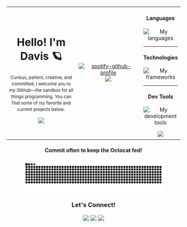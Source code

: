 <div align="center">
<table style="width: 100%; table-layout: fixed; padding-left: 20px; padding-right: 20px; ">
    <tr>
      <td width="320" valign="center">
        <div align="center">
          <h1>Hello! I'm Davis  🪐</h1>
          <p>
            <small>Curious, patient, creative, and committed, I welcome you to my GitHub—the sandbox for all things programming. You can find some of my favorite and current projects below.
          </p>
            <img src="https://github-readme-stats.vercel.app/api/top-langs/?username=Dav1s-Ops&layout=donut-vertical&title_color=A4F236&text_color=D8D8D8&icon_color=A4F236&hide_border=true&bg_color=303030" />
<!--             <img src="https://github.com/DavisWeimer/DavisWeimer/assets/128326999/a2cec57a-870f-4016-8d16-df72aefd6191" alt="My cat" /> -->
        </div>
      </td>
    <td width="330" valign="center">
        <div align="center">
            <a href="https://open.spotify.com/user/davis.weimer?si=60942ca615b740b6">
              <img src="https://spotify-github-profile.kittinanx.com/api/view?uid=davis.weimer&cover_image=true&theme=default&show_offline=false&background_color=303030&interchange=false&bar_color=a4f236" alt="spotify-github-profile" />
            </a>
            <img src="https://github-readme-stats.vercel.app/api?username=Dav1s-Ops&show_icons=true&title_color=A4F236&text_color=D8D8D8&icon_color=A4F236&hide_border=true&bg_color=303030" />
        </div>
    </td>
      <td valign="center">
        <div align="center">
          <h4>Languages</h4>
          <p>
            <img src="https://skillicons.dev/icons?i=ruby,js,cs" alt="My languages"/>
          </p>
            <hr>
          <h4>Technologies</h4>
          <p align="center">
            <img src="https://skillicons.dev/icons?i=rails,react,postgres,redis,graphql,dotnet,nodejs,cypress,tailwind,docker,aws,linux&perline=3" alt="My frameworks"/>
          </p>
            <hr>
          <h4>Dev Tools</h4>
          <p>
            <img src="https://skillicons.dev/icons?i=vscode,visualstudio,git" alt="My development tools"/>
          </p>
            <img src="https://komarev.com/ghpvc/?username=Dav1s-Ops&color=A4F236&base=1000"/>
        </div>
      </td>
    </tr>
  </table>
  <h4>Commit often to keep the Octocat fed!</h4>
  <picture>
    <source media="(prefers-color-scheme: light)" srcset="https://raw.githubusercontent.com/Dav1s-Ops/Dav1s-Ops/output/github-contribution-grid-snake.svg">
    <source media="(prefers-color-scheme: dark)" srcset="https://raw.githubusercontent.com/Dav1s-Ops/Dav1s-Ops/output/github-contribution-grid-snake-dark.svg">
    <img src="https://raw.githubusercontent.com/Dav1s-Ops/Dav1s-Ops/output/github-contribution-grid-snake-dark.svg" alt="nom nom nom, a snake eats my commits!" width="75%" title="hungry snake">
  </picture>


<h3>Let's Connect!</h3>
<a target="_blank" href="https://www.linkedin.com/in/davis-weimer/" rel="noopener noreferrer"><img src="https://img.shields.io/badge/-LinkedIn-303030?style=for-the-badge&logo=Linkedin&logoColor=A4F236"></img></a>
<a target="_blank" href="mailto:davisweimer@gmail.com" rel="noopener noreferrer"><img src="https://img.shields.io/badge/-Gmail-303030?style=for-the-badge&logo=Gmail&logoColor=A4F236"></img></a>
<a target="_blank" href="https://www.dw-portfolio.com/" rel="noopener noreferrer"><img src="https://img.shields.io/badge/-Portfolio-303030?style=for-the-badge&logo=Vercel&logoColor=A4F236"></img></a>
</div>
